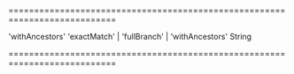 ===========================================================================
<!--default-->'withAncestors'<!--/default-->
<!--acceptValues-->'exactMatch' | 'fullBranch' | 'withAncestors'<!--/acceptValues-->
<!--type-->String<!--/type-->
===========================================================================

<!--shortDescription-->

<!--/shortDescription-->

<!--fullDescription-->

<!--/fullDescription-->